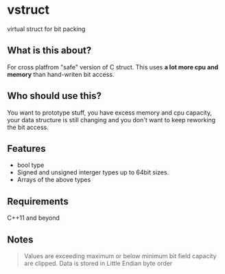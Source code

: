 # vstruct
virtual struct for bit packing

## What is this about?
For cross platfrom "safe" version of C struct. This uses **a lot more cpu and memory** than hand-writen bit access.

## Who should use this?
You want to prototype stuff, you have excess memory and cpu capacity, your data structure is still changing and you don't want to keep reworking the bit access. 

## Features
* bool type
* Signed and unsigned interger types up to 64bit sizes.
* Arrays of the above types

## Requirements
C++11 and beyond

## Notes

> Values are exceeding maximum or below minimum bit field capacity are clipped.
> Data is stored in Little Endian byte order
